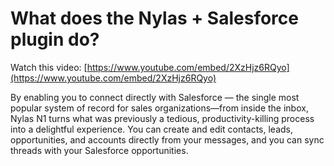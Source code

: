 # What does the Nylas + Salesforce plugin do?

Watch this video: [https://www.youtube.com/embed/2XzHjz6RQyo](https://www.youtube.com/embed/2XzHjz6RQyo)

By enabling you to connect directly with Salesforce — the single most popular system of record for sales organizations—from inside the inbox, Nylas N1 turns what was previously a tedious, productivity-killing process into a delightful experience. You can create and edit contacts, leads, opportunities, and accounts directly from your messages, and you can sync threads with your Salesforce opportunities.


